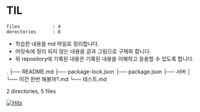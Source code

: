 # TIL

```
files            : 4
derectories      : 8
```

- 학습한 내용을 md 파일로 정리합니다. 
- 머릿속에 정리 되지 않는 내용을 글과 그림으로 구체화 합니다.
- 위 repository에 기록된 내용은 기록된 내용을 이해하고 응용할 수 있도록 합니다.

.
├── README.md
├── package-lock.json
├── package.json
├── 서버
│   └── 이건 한번 해볼까?.md
└── 테스트.md

2 directories, 5 files


[![Hits](https://hits.seeyoufarm.com/api/count/incr/badge.svg?url=https%3A%2F%2Fgithub.com%2Fknutdarara%2FTIL&count_bg=%23000000&title_bg=%23555555&icon=&icon_color=%23E7E7E7&title=hits&edge_flat=false)](https://hits.seeyoufarm.com)
